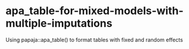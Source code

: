 # apa_table-for-mixed-models-with-multiple-imputations
Using papaja::apa_table() to format tables with fixed and random effects
